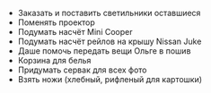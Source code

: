 - Заказать и поставить светильники оставшиеся
- Поменять проектор
- Подумать насчёт Mini Cooper
- Подумать насчёт рейлов на крышу Nissan Juke
- Даше помочь передать вещи Ольге в пошив
- Корзина для белья
- Придумать сервак для всех фото
- Взять ножи (хлебный, рифленый для картошки)



